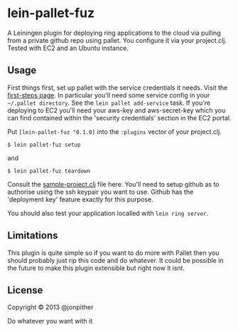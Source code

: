 # lein-pallet-fuz

A Leiningen plugin for deploying ring applications to the cloud via pulling from a private github repo using pallet. You configure it via your project.clj. Tested with EC2 and an Ubuntu instance.

## Usage

First things first, set up pallet with the service credentials it needs. Visit the [first-steps page](http://palletops.com/doc/first-steps/). In particular you'll need some service config in your `~/.pallet directory`. See the `lein pallet add-service` task. If you're deploying to EC2 you'll need your aws-key and aws-secret-key which you can find contained within the 'security credentials' section in the EC2 portal.

Put `[lein-pallet-fuz "0.1.0]` into the `:plugins` vector of your project.clj.

    $ lein pallet-fuz setup

and

	$ lein pallet-fuz teardown


Consult the [sample-project.clj](https://github.com/jonpither/lein-pallet-fuz/blob/master/sample-project.clj) file here. You'll need to setup github as to authorise using the ssh keypair you want to use. Github has the 'deployment key' feature exactly for this purpose.

You should also test your application localled with `lein ring server`.

## Limitations

This plugin is quite simple so if you want to do more with Pallet then you should probably just rip this code and do whatever. It could be possible in the future to make this plugin extensible but right now it isnt.

## License

Copyright © 2013 @jonpither

Do whatever you want with it
